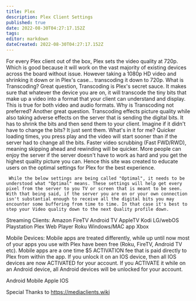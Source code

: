 ```yaml
---
title: Plex
description: Plex Client Settings
published: true
date: 2022-08-30T04:27:17.152Z
tags: 
editor: markdown
dateCreated: 2022-08-30T04:27:17.152Z
---
```


  For every Plex client out of the box, Plex sets the video quality at 720p.  Which is good because it will work on the vast majority of existing devices across the board without issue. However taking a 1080p HD video and shrinking it down or in Plex's case… transcoding it down to 720p. What is Transcoding? Great question, Transcoding is Plex's secret sauce. It makes sure that whatever the device you are on, it will transcode the tiny bits that make up a video into a format that your client can understand and display. This is true for both video and audio formats. Why is Transcoding not preferred? Another great question. Transcoding effects picture quality while also taking adverse effects on the server that is sending the digital bits. It has to shrink the bits and then send them to your client. Imagine if it didn't have to change the bits? It just sent them. What's in it for me? Quicker loading times, you press play and the video will start sooner than if the server had to change all the bits. Faster video scrubbing (Fast FWD/RWD), meaning skipping ahead and rewinding will be quicker. More people can enjoy the server if the server doesn't have to work as hard and you get the highest quality picture you can. Hence this site was created to educate users on the optimal settings for Plex for the best experience.
 

     While the below settings are being called "Optimal", it needs to be understood what "Optimal" means. These settings will help get every pixel from the server to you TV or screen that is meant to be seen. With that being said, if the server you are on or your own connection isn't substantial enough to receive all the digital bits you may encounter some buffering from time to time. In that case it's best to step your Video quality down to the next Quality profile down.

Streaming Clients:
Amazon FireTV
Android TV
AppleTV
Kodi
LG/webOS
Playstation
Plex Web Player
Roku
Windows/MAC app
Xbox
 

Mobile Devices:
Mobile apps are treated differently, while up until now most of your apps you use with Plex have been free (Roku, FireTV, Android TV etc).  Mobile apps are a one time $5 ACTIVATION fee that is paid directly to Plex from within the app.  If you unlock it on an IOS device, then all IOS devices are now ACTIVATED for your account.  If you ACTIVATE it while on an Android device, all Android devices will be unlocked for your account.

Android Mobile
Apple IOS

Special Thanks to https://mediaclients.wiki